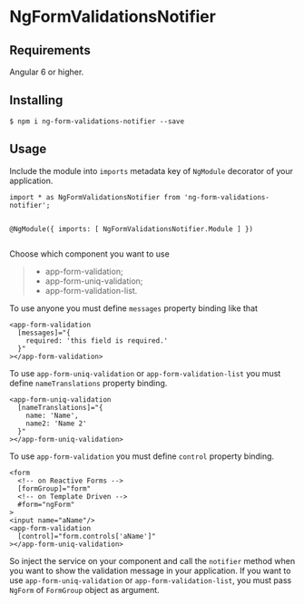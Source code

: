 <h1 id="ngformvalidationsnotifier">NgFormValidationsNotifier</h1>
<h2 id="requirements">Requirements</h2>
<p>Angular 6 or higher.</p>
<h2 id="installing">Installing</h2>
<pre><code>$ npm i ng-form-validations-notifier --save
</code></pre>
<h2 id="usage">Usage</h2>
<p>Include the module into <code>imports</code> metadata key of <code>NgModule</code> decorator of your application.</p>
<pre><code>import * as NgFormValidationsNotifier from 'ng-form-validations-notifier';

 @NgModule({
     imports: [
    NgFormValidationsNotifier.Module
     ]
 })
</code></pre>
<p>Choose which component you want to use</p>
<blockquote>
<ul>
<li>app-form-validation;</li>
<li>app-form-uniq-validation;</li>
<li>app-form-validation-list.</li>
</ul>
</blockquote>
<p>To use anyone you must define <code>messages</code> property binding like that</p>
<pre><code>&lt;app-form-validation
  [messages]="{
    required: 'this field is required.'
  }"
&gt;&lt;/app-form-validation&gt;
</code></pre>
<p>To use <code>app-form-uniq-validation</code> or <code>app-form-validation-list</code> you must define <code>nameTranslations</code> property binding.</p>
<pre><code>&lt;app-form-uniq-validation
  [nameTranslations]="{
    name: 'Name',
	name2: 'Name 2'
  }"
&gt;&lt;/app-form-uniq-validation&gt;
</code></pre>
<p>To use <code>app-form-validation</code> you must define <code>control</code> property binding.</p>
<pre><code>&lt;form
  &lt;!-- on Reactive Forms --&gt;
  [formGroup]="form"
  &lt;!-- on Template Driven --&gt;
  #form="ngForm"
&gt;
&lt;input name="aName"/&gt;
&lt;app-form-validation
  [control]="form.controls['aName']"
&gt;&lt;/app-form-uniq-validation&gt;
</code></pre>
<p>So inject the service on your component and call the <code>notifier</code> method when you want to show the validation message in your application. If you want to use <code>app-form-uniq-validation</code> or <code>app-form-validation-list</code>, you must pass <code>NgForm</code> of <code>FormGroup</code> object as argument.</p>


